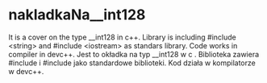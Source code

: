 # nakladkaNa__int128
 It is a cover on the  type __int128 in c++. Library is including #include &lt;string> and #include &lt;iostream> as   standars library. Code works in compiler in devc++.
 Jest to okładka na typ __int128 w c . Biblioteka zawiera #include i #include jako standardowe biblioteki. Kod działa w kompilatorze w devc++.
